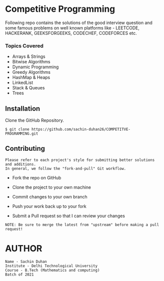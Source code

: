 # Competitive Programming
Following repo contains the solutions of the good interview question and some famous problems on well known platforms like - LEETCODE, HACKERANK, GEEKSFORGEEKS, CODECHEF, CODEFORCES etc.

### Topics Covered
- Arrays & Strings
- Bitwise Algorithms
- Dynamic Programming
- Greedy Algorithms
- HashMap & Heaps
- LinkedList
- Stack & Queues
- Trees

## Installation

Clone the GitHub Repository.
```
$ git clone https://github.com/sachin-duhan26/COMPETITVE-PROGRAMMING.git
```

## Contributing
```
Please refer to each project's style for submitting better solutions and additions. 
In general, we follow the "fork-and-pull" Git workflow.
```
- Fork the repo on GitHub
- Clone the project to your own machine
- Commit changes to your own branch
- Push your work back up to your fork

- Submit a Pull request so that I can review your changes

```
NOTE: Be sure to merge the latest from "upstream" before making a pull request!
```

# AUTHOR
```
Name - Sachin Duhan
Institute - Delhi Technological University
Course - B.Tech (Mathematics and computing) 
Batch of 2021
```
